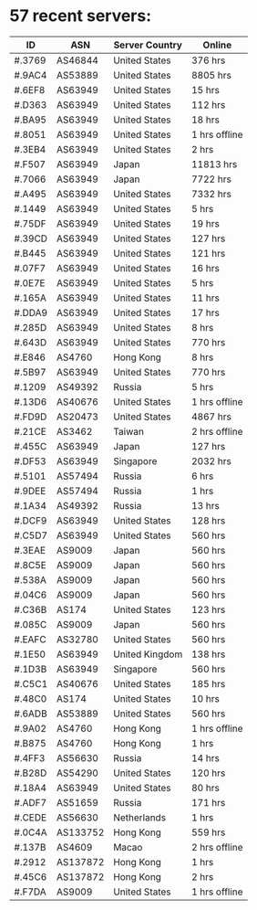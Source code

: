 # 57 recent servers:

| ID | ASN | Server Country | Online |
| ------ | ------ | ------ | ------ |
| #.3769 | AS46844 | United States | 376 hrs |
| #.9AC4 | AS53889 | United States | 8805 hrs |
| #.6EF8 | AS63949 | United States | 15 hrs |
| #.D363 | AS63949 | United States | 112 hrs |
| #.BA95 | AS63949 | United States | 18 hrs |
| #.8051 | AS63949 | United States | 1 hrs offline |
| #.3EB4 | AS63949 | United States | 2 hrs |
| #.F507 | AS63949 | Japan | 11813 hrs |
| #.7066 | AS63949 | Japan | 7722 hrs |
| #.A495 | AS63949 | United States | 7332 hrs |
| #.1449 | AS63949 | United States | 5 hrs |
| #.75DF | AS63949 | United States | 19 hrs |
| #.39CD | AS63949 | United States | 127 hrs |
| #.B445 | AS63949 | United States | 121 hrs |
| #.07F7 | AS63949 | United States | 16 hrs |
| #.0E7E | AS63949 | United States | 5 hrs |
| #.165A | AS63949 | United States | 11 hrs |
| #.DDA9 | AS63949 | United States | 17 hrs |
| #.285D | AS63949 | United States | 8 hrs |
| #.643D | AS63949 | United States | 770 hrs |
| #.E846 | AS4760 | Hong Kong | 8 hrs |
| #.5B97 | AS63949 | United States | 770 hrs |
| #.1209 | AS49392 | Russia | 5 hrs |
| #.13D6 | AS40676 | United States | 1 hrs offline |
| #.FD9D | AS20473 | United States | 4867 hrs |
| #.21CE | AS3462 | Taiwan | 2 hrs offline |
| #.455C | AS63949 | Japan | 127 hrs |
| #.DF53 | AS63949 | Singapore | 2032 hrs |
| #.5101 | AS57494 | Russia | 6 hrs |
| #.9DEE | AS57494 | Russia | 1 hrs |
| #.1A34 | AS49392 | Russia | 13 hrs |
| #.DCF9 | AS63949 | United States | 128 hrs |
| #.C5D7 | AS63949 | United States | 560 hrs |
| #.3EAE | AS9009 | Japan | 560 hrs |
| #.8C5E | AS9009 | Japan | 560 hrs |
| #.538A | AS9009 | Japan | 560 hrs |
| #.04C6 | AS9009 | Japan | 560 hrs |
| #.C36B | AS174 | United States | 123 hrs |
| #.085C | AS9009 | Japan | 560 hrs |
| #.EAFC | AS32780 | United States | 560 hrs |
| #.1E50 | AS63949 | United Kingdom | 138 hrs |
| #.1D3B | AS63949 | Singapore | 560 hrs |
| #.C5C1 | AS40676 | United States | 185 hrs |
| #.48C0 | AS174 | United States | 10 hrs |
| #.6ADB | AS53889 | United States | 560 hrs |
| #.9A02 | AS4760 | Hong Kong | 1 hrs offline |
| #.B875 | AS4760 | Hong Kong | 1 hrs |
| #.4FF3 | AS56630 | Russia | 14 hrs |
| #.B28D | AS54290 | United States | 120 hrs |
| #.18A4 | AS63949 | United States | 80 hrs |
| #.ADF7 | AS51659 | Russia | 171 hrs |
| #.CEDE | AS56630 | Netherlands | 1 hrs |
| #.0C4A | AS133752 | Hong Kong | 559 hrs |
| #.137B | AS4609 | Macao | 2 hrs offline |
| #.2912 | AS137872 | Hong Kong | 1 hrs |
| #.45C6 | AS137872 | Hong Kong | 2 hrs |
| #.F7DA | AS9009 | United States | 1 hrs offline |

